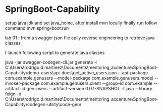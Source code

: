 # SpringBoot-Capability

setup java jdk and set java_home, 
after install mvn locally finally run follow command 
mvn spring-boot:run

lab 01 : from a swagger json file aplly reverse engineering to retrieve java classes 

I launch following script to generate java classes 

java -jar swagger-codegen-cli.jar generate -i C:\\Users\\rodrigo.d.martinez\\Documents\\mentoring_accenture\\SpringBoot-Capability\\demo-users\\api-docs\\get_active_users.json --api-package com.example.genusers --model-package com.example.genusers.model --invoker-package com.example.genusers.client --group-id com.example --artifact-id gen-users --artifact-version 0.0.1-SNAPSHOT -l java --library feign -o C:\\Users\\rodrigo.d.martinez\\Documents\\mentoring_accenture\\SpringBoot-Capability\\codegen-utility\\code-gen\\
